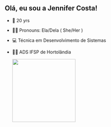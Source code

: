 ## Olá, eu sou a Jennifer Costa!

* 🌻 20 yrs
* 👩‍🦱 Pronouns: Ela/Dela ( She/Her )
* 💻 Técnica em Desenvolvimento de Sistemas
* 👩‍💻 ADS IFSP de Hortolândia

  <div>
    <img height="200cm" src="https://github-readme-stats.vercel.app/api?username=jennie-costa&show_icons=true&theme=dracula"> 
  </div>



